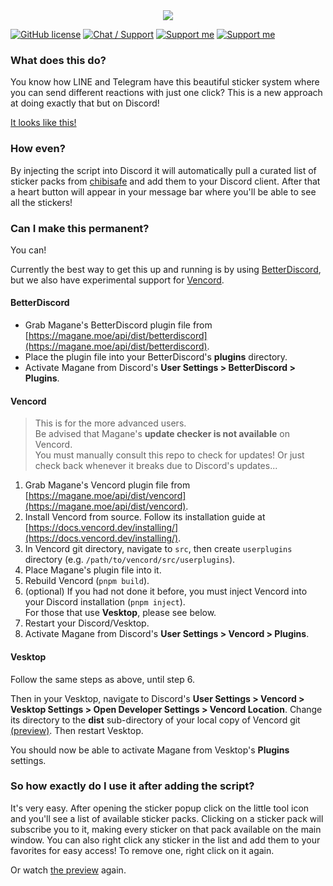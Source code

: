 <div align="center">
	<img src="https://chibisafe.moe/88r6gPQS.png" />
</div>

[![GitHub license](https://img.shields.io/badge/license-MIT-blue.svg?style=flat-square)](https://raw.githubusercontent.com/kanadeko/Kuro/master/LICENSE)
[![Chat / Support](https://img.shields.io/badge/Chat%20%2F%20Support-discord-7289DA.svg?style=flat-square)](https://discord.gg/5g6vgwn)
[![Support me](https://img.shields.io/endpoint.svg?url=https%3A%2F%2Fshieldsio-patreon.herokuapp.com%2Fpitu&style=flat-square)](https://www.patreon.com/pitu)
[![Support me](https://img.shields.io/badge/Support-Buy%20me%20a%20coffee-yellow.svg?style=flat-square)](https://www.buymeacoffee.com/kana)

### What does this do?

You know how LINE and Telegram have this beautiful sticker system where you can send different reactions with just one click? This is a new approach at doing exactly that but on Discord!

[It looks like this!](https://chibisafe.moe/owdxQF9m.mp4)

### How even?

By injecting the script into Discord it will automatically pull a curated list of sticker packs from [chibisafe](https://chibisafe.moe) and add them to your Discord client. After that a heart button will appear in your message bar where you'll be able to see all the stickers!


### Can I make this permanent?

You can!

Currently the best way to get this up and running is by using [BetterDiscord](https://github.com/rauenzi/BetterDiscordApp/releases), but we also have experimental support for [Vencord](https://vencord.dev/).

#### BetterDiscord

- Grab Magane's BetterDiscord plugin file from [https://magane.moe/api/dist/betterdiscord](https://magane.moe/api/dist/betterdiscord).
- Place the plugin file into your BetterDiscord's **plugins** directory.
- Activate Magane from Discord's **User Settings > BetterDiscord > Plugins**.

#### Vencord

> This is for the more advanced users.  
> Be advised that Magane's **update checker is not available** on Vencord.  
> You must manually consult this repo to check for updates! Or just check back whenever it breaks due to Discord's updates...

1. Grab Magane's Vencord plugin file from [https://magane.moe/api/dist/vencord](https://magane.moe/api/dist/vencord).
2. Install Vencord from source. Follow its installation guide at [https://docs.vencord.dev/installing/](https://docs.vencord.dev/installing/).
3. In Vencord git directory, navigate to `src`, then create `userplugins` directory (e.g. `/path/to/vencord/src/userplugins`).
4. Place Magane's plugin file into it.
5. Rebuild Vencord (`pnpm build`).
6. (optional) If you had not done it before, you must inject Vencord into your Discord installation (`pnpm inject`).  
For those that use **Vesktop**, please see below.
7. Restart your Discord/Vesktop.
8. Activate Magane from Discord's **User Settings > Vencord > Plugins**.

#### Vesktop

Follow the same steps as above, until step 6.

Then in your Vesktop, navigate to Discord's **User Settings > Vencord > Vesktop Settings > Open Developer Settings > Vencord Location**. Change its directory to the **dist** sub-directory of your local copy of Vencord git [(preview)](https://chibisafe.moe/pCX4Qa82.png). Then restart Vesktop.

You should now be able to activate Magane from Vesktop's **Plugins** settings.

### So how exactly do I use it after adding the script?

It's very easy.
After opening the sticker popup click on the little tool icon and you'll see a list of available sticker packs. Clicking on a sticker pack will subscribe you to it, making every sticker on that pack available on the main window. You can also right click any sticker in the list and add them to your favorites for easy access! To remove one, right click on it again.

Or watch [the preview](https://chibisafe.moe/owdxQF9m.mp4) again.
